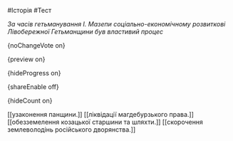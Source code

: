 #Історія #Тест

*За часів гетьманування І. Мазепи соціально-економічному розвиткові Лівобережної Гетьманщини був властивий процес*

{noChangeVote on}

{preview on}

{hideProgress on}

{shareEnable off}

{hideCount on}

[[узаконення панщини.]]
[[ліквідації магдебурзького права.]]
[[обезземелення козацької старшини та шляхти.]]
[[скорочення землеволодінь російського дворянства.]]
